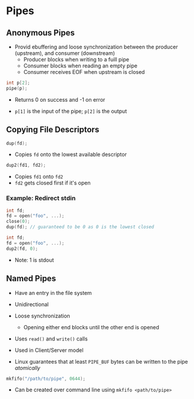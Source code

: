 # Pipes

## Anonymous Pipes

- Provid ebuffering and loose synchronization between the producer (upstream), and consumer (downstream)
    - Producer blocks when writing to a fuill pipe
    - Consumer blocks when reading an empty pipe
    - Consumer receives EOF when upstream is closed

```c
int p[2];
pipe(p);
```

- Returns 0 on success and -1 on error

- `p[1]` is the input of the pipe; `p[2]` is the output

## Copying File Descriptors

```c
dup(fd);
```

- Copies `fd` onto the lowest available descriptor

```c
dup2(fd1, fd2);
```

- Copies `fd1` onto `fd2`
- `fd2` gets closed first if it's open

### Example: Redirect stdin

```c
int fd;
fd = open("foo", ...);
close(0);
dup(fd); // guaranteed to be 0 as 0 is the lowest closed
```

```c
int fd;
fd = open("foo", ...);
dup2(fd, 0);
```

- Note: 1 is stdout

## Named Pipes

- Have an entry in the file system
- Unidirectional
- Loose synchronization
    - Opening either end blocks until the other end is opened
- Uses `read()` and `write()` calls

- Used in Client/Server model

- Linux guarantees that at least `PIPE_BUF` bytes can be written to the pipe *atomically*

```c
mkfifo("/path/to/pipe", 0644);
```

- Can be created over command line using `mkfifo <path/to/pipe>`